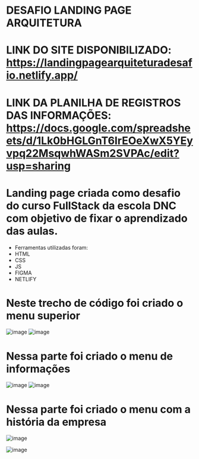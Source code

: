 # DESAFIO LANDING PAGE ARQUITETURA

# LINK DO SITE DISPONIBILIZADO: https://landingpagearquiteturadesafio.netlify.app/
# LINK DA PLANILHA DE REGISTROS DAS INFORMAÇÕES: https://docs.google.com/spreadsheets/d/1Lk0bHGLGnT6IrEOeXwX5YEyvpq22MsqwhWASm2SVPAc/edit?usp=sharing

# Landing page criada como desafio do curso FullStack da escola DNC com objetivo de fixar o aprendizado das aulas.
* Ferramentas utilizadas foram:
* HTML
* CSS
* JS
* FIGMA
* NETLIFY

# Neste trecho de código foi criado o menu superior
![image](https://github.com/luizmarcelolm/Desafio_Landing_Page_Arquitetura/assets/109484017/4443e142-1681-448f-a971-8629e9ab3c46)
![image](https://github.com/luizmarcelolm/Desafio_Landing_Page_Arquitetura/assets/109484017/9064294c-076d-4e02-81a8-3ebb3ca5641f)

# Nessa parte foi criado o menu de informações
![image](https://github.com/luizmarcelolm/Desafio_Landing_Page_Arquitetura/assets/109484017/844c93ff-0cfb-469b-8826-f0ccfeeb6d9b)
![image](https://github.com/luizmarcelolm/Desafio_Landing_Page_Arquitetura/assets/109484017/f4993af4-94a9-4db4-8046-23867d9055c6)

# Nessa parte foi criado o menu com a história da empresa
![image](https://github.com/luizmarcelolm/Desafio_Landing_Page_Arquitetura/assets/109484017/36a33e4a-99b1-4101-bc1a-b45032b8fea3)

![image](https://github.com/luizmarcelolm/Desafio_Landing_Page_Arquitetura/assets/109484017/d89acd5e-88f5-45da-918e-4747ca130ded)








